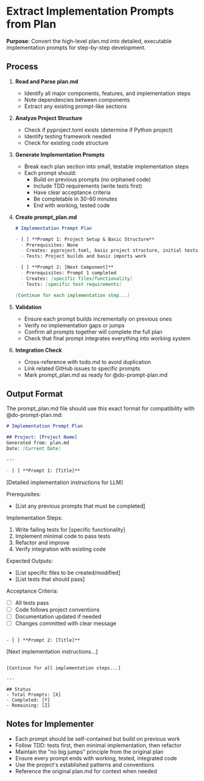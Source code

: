 # Extract Implementation Prompts from Plan

**Purpose**: Convert the high-level plan.md into detailed, executable implementation prompts for step-by-step development.

## Process

1. **Read and Parse plan.md**
   - Identify all major components, features, and implementation steps
   - Note dependencies between components
   - Extract any existing prompt-like sections

2. **Analyze Project Structure**
   - Check if pyproject.toml exists (determine if Python project)
   - Identify testing framework needed
   - Check for existing code structure

3. **Generate Implementation Prompts**
   - Break each plan section into small, testable implementation steps
   - Each prompt should:
     - Build on previous prompts (no orphaned code)
     - Include TDD requirements (write tests first)
     - Have clear acceptance criteria
     - Be completable in 30-60 minutes
     - End with working, tested code

4. **Create prompt_plan.md**
   ```markdown
   # Implementation Prompt Plan
   
   - [ ] **Prompt 1: Project Setup & Basic Structure**
     - Prerequisites: None
     - Creates: pyproject.toml, basic project structure, initial tests
     - Tests: Project builds and basic imports work
   
   - [ ] **Prompt 2: [Next Component]**
     - Prerequisites: Prompt 1 completed
     - Creates: [specific files/functionality]
     - Tests: [specific test requirements]
   
   [Continue for each implementation step...]
   ```

5. **Validation**
   - Ensure each prompt builds incrementally on previous ones
   - Verify no implementation gaps or jumps
   - Confirm all prompts together will complete the full plan
   - Check that final prompt integrates everything into working system

6. **Integration Check**
   - Cross-reference with todo.md to avoid duplication
   - Link related GitHub issues to specific prompts
   - Mark prompt_plan.md as ready for @do-prompt-plan.md

## Output Format

The prompt_plan.md file should use this exact format for compatibility with @do-prompt-plan.md:

```markdown
# Implementation Prompt Plan

## Project: [Project Name]
Generated from: plan.md
Date: [Current Date]

---

- [ ] **Prompt 1: [Title]**
  ```
  [Detailed implementation instructions for LLM]
  
  Prerequisites:
  - [List any previous prompts that must be completed]
  
  Implementation Steps:
  1. Write failing tests for [specific functionality]
  2. Implement minimal code to pass tests
  3. Refactor and improve
  4. Verify integration with existing code
  
  Expected Outputs:
  - [List specific files to be created/modified]
  - [List tests that should pass]
  
  Acceptance Criteria:
  - [ ] All tests pass
  - [ ] Code follows project conventions
  - [ ] Documentation updated if needed
  - [ ] Changes committed with clear message
  ```

- [ ] **Prompt 2: [Title]**
  ```
  [Next implementation instructions...]
  ```

[Continue for all implementation steps...]

---

## Status
- Total Prompts: [X]
- Completed: [Y] 
- Remaining: [Z]
```

## Notes for Implementer

- Each prompt should be self-contained but build on previous work
- Follow TDD: tests first, then minimal implementation, then refactor
- Maintain the "no big jumps" principle from the original plan
- Ensure every prompt ends with working, tested, integrated code
- Use the project's established patterns and conventions
- Reference the original plan.md for context when needed